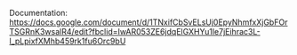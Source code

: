 Documentation: https://docs.google.com/document/d/1TNxifCbSvELsUj0EpyNhmfxXjGbFOrTSGRnK3wsalR4/edit?fbclid=IwAR053ZE6jdqElGXHYu1le7jEihrac3L-l_pLpixfXMhb459rk1fu6Orc9bU
